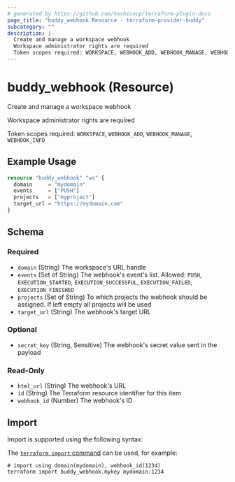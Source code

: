 ```yaml
---
# generated by https://github.com/hashicorp/terraform-plugin-docs
page_title: "buddy_webhook Resource - terraform-provider-buddy"
subcategory: ""
description: |-
  Create and manage a workspace webhook
  Workspace administrator rights are required
  Token scopes required: WORKSPACE, WEBHOOK_ADD, WEBHOOK_MANAGE, WEBHOOK_INFO
---
```


# buddy_webhook (Resource)

Create and manage a workspace webhook

Workspace administrator rights are required

Token scopes required: `WORKSPACE`, `WEBHOOK_ADD`, `WEBHOOK_MANAGE`, `WEBHOOK_INFO`

## Example Usage

```terraform
resource "buddy_webhook" "ws" {
  domain     = "mydomain"
  events     = ["PUSH"]
  projects   = ["myproject"]
  target_url = "https://mydomain.com"
}
```

<!-- schema generated by tfplugindocs -->
## Schema

### Required

- `domain` (String) The workspace's URL handle
- `events` (Set of String) The webhook's event's list. Allowed: `PUSH`, `EXECUTION_STARTED`, `EXECUTION_SUCCESSFUL`, `EXECUTION_FAILED`, `EXECUTION_FINISHED`
- `projects` (Set of String) To which projects the webhook should be assigned. If left empty all projects will be used
- `target_url` (String) The webhook's target URL

### Optional

- `secret_key` (String, Sensitive) The webhook's secret value sent in the payload

### Read-Only

- `html_url` (String) The webhook's URL
- `id` (String) The Terraform resource identifier for this item
- `webhook_id` (Number) The webhook's ID

## Import

Import is supported using the following syntax:

The [`terraform import` command](https://developer.hashicorp.com/terraform/cli/commands/import) can be used, for example:

```shell
# import using domain(mydomain), webhook_id(1234)
terraform import buddy_webhook.mykey mydomain:1234
```
